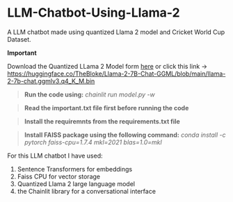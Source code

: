 # LLM-Chatbot-Using-Llama-2
A LLM chatbot made using quantized Llama 2 model and Cricket World Cup Dataset. 

**Important**

Download the Quantized LLama 2 Model form [here]( https://huggingface.co/TheBloke/Llama-2-7B-Chat-GGML/blob/main/llama-2-7b-chat.ggmlv3.q4_K_M.bin) or click this link ->  https://huggingface.co/TheBloke/Llama-2-7B-Chat-GGML/blob/main/llama-2-7b-chat.ggmlv3.q4_K_M.bin

>**Run the code using:** *chainlit run model.py -w*

>**Read the important.txt file first before running the code**

>**Install the requiremnts from the requirements.txt file**

>**Install FAISS package using the following command:** *conda install -c pytorch faiss-cpu=1.7.4 mkl=2021 blas=1.0=mkl*

For this LLM chatbot I have used:
1) Sentence Transformers for embeddings
2) Faiss CPU for vector storage
3) Quantized Llama 2 large language model
4) the Chainlit library for a conversational interface

